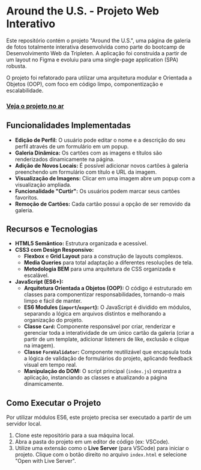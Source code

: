 # Around the U.S. - Projeto Web Interativo

Este repositório contém o projeto "Around the U.S.", uma página de galeria de fotos totalmente interativa desenvolvida como parte do bootcamp de Desenvolvimento Web da Tripleten. A aplicação foi construída a partir de um layout no Figma e evoluiu para uma single-page application (SPA) robusta.

O projeto foi refatorado para utilizar uma arquitetura modular e Orientada a Objetos (OOP), com foco em código limpo, componentização e escalabilidade.

### [Veja o projeto no ar](https://roastoffel.github.io/web_project_around/)

## Funcionalidades Implementadas

- **Edição de Perfil:** O usuário pode editar o nome e a descrição do seu perfil através de um formulário em um popup.
- **Galeria Dinâmica:** Os cartões com as imagens e títulos são renderizados dinamicamente na página.
- **Adição de Novos Locais:** É possível adicionar novos cartões à galeria preenchendo um formulário com título e URL da imagem.
- **Visualização de Imagens:** Clicar em uma imagem abre um popup com a visualização ampliada.
- **Funcionalidade "Curtir":** Os usuários podem marcar seus cartões favoritos.
- **Remoção de Cartões:** Cada cartão possui a opção de ser removido da galeria.

## Recursos e Tecnologias

- **HTML5 Semântico:** Estrutura organizada e acessível.
- **CSS3 com Design Responsivo:**
  - **Flexbox** e **Grid Layout** para a construção de layouts complexos.
  - **Media Queries** para total adaptação a diferentes resoluções de tela.
  - **Metodologia BEM** para uma arquitetura de CSS organizada e escalável.
- **JavaScript (ES6+):**
  - **Arquitetura Orientada a Objetos (OOP):** O código é estruturado em classes para componentizar responsabilidades, tornando-o mais limpo e fácil de manter.
  - **ES6 Modules (`import`/`export`):** O JavaScript é dividido em módulos, separando a lógica em arquivos distintos e melhorando a organização do projeto.
  - **Classe `Card`:** Componente responsável por criar, renderizar e gerenciar toda a interatividade de um único cartão da galeria (criar a partir de um template, adicionar listeners de like, exclusão e clique na imagem).
  - **Classe `FormValidator`:** Componente reutilizável que encapsula toda a lógica de validação de formulários do projeto, aplicando feedback visual em tempo real.
  - **Manipulação do DOM:** O script principal (`index.js`) orquestra a aplicação, instanciando as classes e atualizando a página dinamicamente.

## Como Executar o Projeto

Por utilizar módulos ES6, este projeto precisa ser executado a partir de um servidor local.

1.  Clone este repositório para a sua máquina local.
2.  Abra a pasta do projeto em um editor de código (ex: VSCode).
3.  Utilize uma extensão como o **Live Server** (para VSCode) para iniciar o projeto. Clique com o botão direito no arquivo `index.html` e selecione "Open with Live Server".
